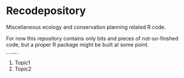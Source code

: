 <link href='test.css' rel='stylesheet' type='text/css'></link>

Recodepository
==============

Miscellaneous ecology and conservation planning related R code.

For now this repository contains only bits and pieces of not-so-finshed code, 
but a proper R package might be built at some point.

<div style="font-size: 3px;">This is a raw HTML test</div>

<ol>
<li>Topic1</li>
<li>Topic2</li>
</ol>